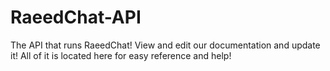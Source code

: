 # RaeedChat-API
The API that runs RaeedChat! View and edit our documentation and update it! All of it is located here for easy reference and help!
